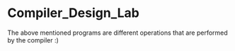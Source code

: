 # Compiler_Design_Lab
The above mentioned programs are different operations that are performed by the compiler
:)